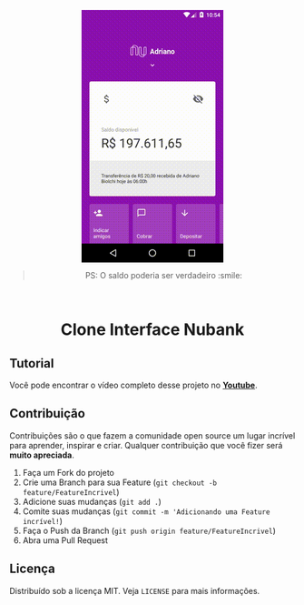 <p align="center">
<img align="center" width="250" height="444" src="screen.gif">
<br />
</p>
<p align="center">
<blockquote align="center">PS: O saldo poderia ser verdadeiro :smile:</blockquote>
</p>
<br />
<p align="center">
  <h1 align="center">Clone Interface Nubank</h1>
</p>

## Tutorial

Você pode encontrar o vídeo completo desse projeto no **[Youtube](https://www.youtube.com/watch?v=DDm0M_rZLJo)**.

<!-- CONTRIBUTING -->

## Contribuição

Contribuições são o que fazem a comunidade open source um lugar incrível para aprender, inspirar e criar. Qualquer contribuição que você fizer será **muito apreciada**.

1. Faça um Fork do projeto
2. Crie uma Branch para sua Feature (`git checkout -b feature/FeatureIncrivel`)
3. Adicione suas mudanças (`git add .`)
4. Comite suas mudanças (`git commit -m 'Adicionando uma Feature incrível!`)
5. Faça o Push da Branch (`git push origin feature/FeatureIncrivel`)
6. Abra uma Pull Request

<!-- LICENSE -->

## Licença

Distribuído sob a licença MIT. Veja `LICENSE` para mais informações.

<!-- CONTACT -->

